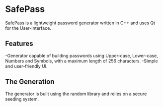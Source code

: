 # SafePass
SafePass is a lightweight password generator written in C++ and uses Qt for the User-Interface.

## Features
-Generator capable of building passwords using Upper-case, Lower-case, Numbers and Symbols, with a maximum length of 256 characters.
-Simple and user-friendly UI.

## The Generation
The generator is built using the random library and relies on a secure seeding system.
